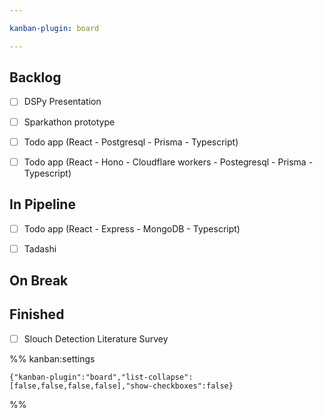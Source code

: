 ```yaml
---

kanban-plugin: board

---
```


## Backlog

- [ ] DSPy Presentation
- [ ] Sparkathon prototype
- [ ] Todo app (React - Postgresql - Prisma - Typescript)
- [ ] Todo app (React - Hono - Cloudflare workers - Postegresql - Prisma - Typescript)


## In Pipeline

- [ ] Todo app (React - Express - MongoDB - Typescript)
- [ ] Tadashi


## On Break



## Finished

- [ ] Slouch Detection Literature Survey




%% kanban:settings
```
{"kanban-plugin":"board","list-collapse":[false,false,false,false],"show-checkboxes":false}
```
%%